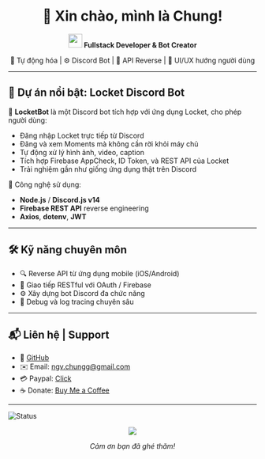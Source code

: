 <h1 align="center">👋 Xin chào, mình là Chung!</h1>

<p align="center">
  <img src="https://media.giphy.com/media/hvRJCLFzcasrR4ia7z/giphy.gif" width="28"> 
  <b>Fullstack Developer & Bot Creator</b>
</p>

<p align="center">
  🧠 Tự động hóa | ⚙️ Discord Bot | 🔐 API Reverse | 🎨 UI/UX hướng người dùng
</p>

---

## 🚀 Dự án nổi bật: Locket Discord Bot

📸 **LocketBot** là một Discord bot tích hợp với ứng dụng Locket, cho phép người dùng:
- Đăng nhập Locket trực tiếp từ Discord
- Đăng và xem Moments mà không cần rời khỏi máy chủ
- Tự động xử lý hình ảnh, video, caption
- Tích hợp Firebase AppCheck, ID Token, và REST API của Locket
- Trải nghiệm gần như giống ứng dụng thật trên Discord

🔧 Công nghệ sử dụng:
- **Node.js** / **Discord.js v14**
- **Firebase REST API** reverse engineering
- **Axios**, **dotenv**, **JWT**

---

## 🛠 Kỹ năng chuyên môn

- 🔍 Reverse API từ ứng dụng mobile (iOS/Android)
- 📡 Giao tiếp RESTful với OAuth / Firebase
- ⚙️ Xây dựng bot Discord đa chức năng
- 🧪 Debug và log tracing chuyên sâu

---

## 📬 Liên hệ | Support

- 💼 [GitHub](https://github.com/nguyenvanchung8)
- ✉️ Email: ngv.chungg@gmail.com
- 💳 Paypal: [Click](https://paypal.me/vanchungx)
- ☕ Donate: [Buy Me a Coffee](https://buymeacoffee.com/vanchung)

---
![Status](https://img.shields.io/badge/DiscordBot-Online-brightgreen)

<p align="center">
  <img src="https://github-readme-stats.vercel.app/api?username=nguyenvanchung&show_icons=true&theme=tokyonight" />
</p>

<p align="center">
  <i>Cảm ơn bạn đã ghé thăm!</i>
</p>
